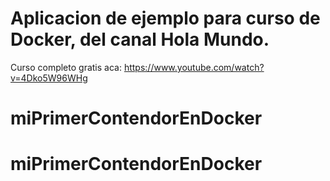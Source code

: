 # Aplicacion de ejemplo para curso de Docker, del canal Hola Mundo.

Curso completo gratis aca: https://www.youtube.com/watch?v=4Dko5W96WHg

# miPrimerContendorEnDocker
# miPrimerContendorEnDocker
